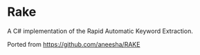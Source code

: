 # Rake
A C# implementation of the Rapid Automatic Keyword Extraction.

Ported from https://github.com/aneesha/RAKE


